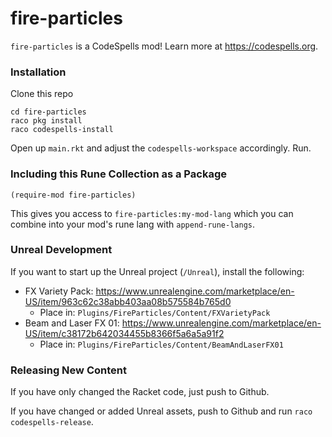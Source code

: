 fire-particles
==============
`fire-particles` is a CodeSpells mod! Learn more at https://codespells.org.

### Installation

Clone this repo

```
cd fire-particles
raco pkg install
raco codespells-install
```

Open up `main.rkt` and adjust the `codespells-workspace` accordingly. Run.

### Including this Rune Collection as a Package

`(require-mod fire-particles)`

This gives you access to `fire-particles:my-mod-lang` which you can combine into your mod's rune lang with `append-rune-langs`.

### Unreal Development

If you want to start up the Unreal project (`/Unreal`), install the following:
* FX Variety Pack: https://www.unrealengine.com/marketplace/en-US/item/963c62c38abb403aa08b575584b765d0
  * Place in: `Plugins/FireParticles/Content/FXVarietyPack`
* Beam and Laser FX 01: https://www.unrealengine.com/marketplace/en-US/item/c38172b642034455b8366f5a6a5a91f2
  * Place in: `Plugins/FireParticles/Content/BeamAndLaserFX01`

### Releasing New Content

If you have only changed the Racket code, just push to Github.

If you have changed or added Unreal assets, push to Github and run `raco codespells-release`.
